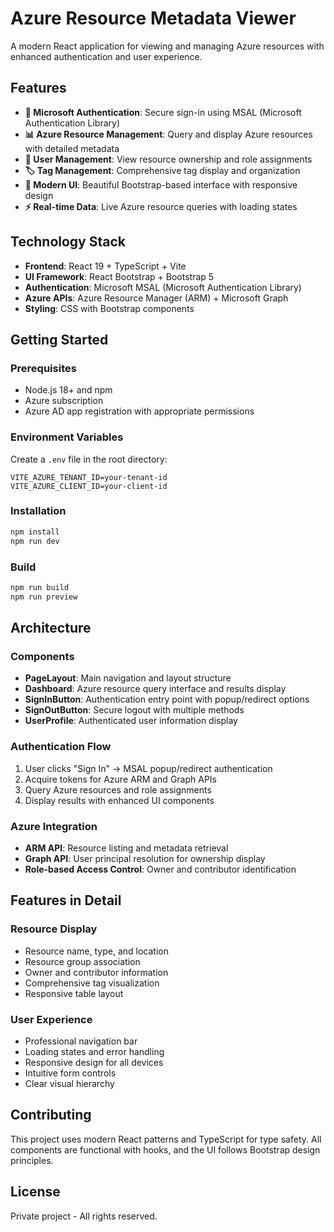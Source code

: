 # Azure Resource Metadata Viewer

A modern React application for viewing and managing Azure resources with enhanced authentication and user experience.

## Features

- **🔐 Microsoft Authentication**: Secure sign-in using MSAL (Microsoft Authentication Library)
- **📊 Azure Resource Management**: Query and display Azure resources with detailed metadata
- **👥 User Management**: View resource ownership and role assignments
- **🏷️ Tag Management**: Comprehensive tag display and organization
- **🎨 Modern UI**: Beautiful Bootstrap-based interface with responsive design
- **⚡ Real-time Data**: Live Azure resource queries with loading states

## Technology Stack

- **Frontend**: React 19 + TypeScript + Vite
- **UI Framework**: React Bootstrap + Bootstrap 5
- **Authentication**: Microsoft MSAL (Microsoft Authentication Library)
- **Azure APIs**: Azure Resource Manager (ARM) + Microsoft Graph
- **Styling**: CSS with Bootstrap components

## Getting Started

### Prerequisites

- Node.js 18+ and npm
- Azure subscription
- Azure AD app registration with appropriate permissions

### Environment Variables

Create a `.env` file in the root directory:

```env
VITE_AZURE_TENANT_ID=your-tenant-id
VITE_AZURE_CLIENT_ID=your-client-id
```

### Installation

```bash
npm install
npm run dev
```

### Build

```bash
npm run build
npm run preview
```

## Architecture

### Components

- **PageLayout**: Main navigation and layout structure
- **Dashboard**: Azure resource query interface and results display
- **SignInButton**: Authentication entry point with popup/redirect options
- **SignOutButton**: Secure logout with multiple methods
- **UserProfile**: Authenticated user information display

### Authentication Flow

1. User clicks "Sign In" → MSAL popup/redirect authentication
2. Acquire tokens for Azure ARM and Graph APIs
3. Query Azure resources and role assignments
4. Display results with enhanced UI components

### Azure Integration

- **ARM API**: Resource listing and metadata retrieval
- **Graph API**: User principal resolution for ownership display
- **Role-based Access Control**: Owner and contributor identification

## Features in Detail

### Resource Display
- Resource name, type, and location
- Resource group association
- Owner and contributor information
- Comprehensive tag visualization
- Responsive table layout

### User Experience
- Professional navigation bar
- Loading states and error handling
- Responsive design for all devices
- Intuitive form controls
- Clear visual hierarchy

## Contributing

This project uses modern React patterns and TypeScript for type safety. All components are functional with hooks, and the UI follows Bootstrap design principles.

## License

Private project - All rights reserved.
